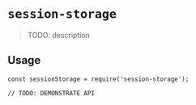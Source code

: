 # `session-storage`

> TODO: description

## Usage

```
const sessionStorage = require('session-storage');

// TODO: DEMONSTRATE API
```
